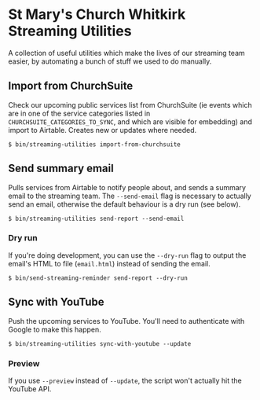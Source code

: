 # St Mary's Church Whitkirk Streaming Utilities

A collection of useful utilities which make the lives of our streaming team easier, by automating a bunch of stuff we used to do manually.

## Import from ChurchSuite

Check our upcoming public services list from ChurchSuite (ie events which are in one of the service categories listed in `CHURCHSUITE_CATEGORIES_TO_SYNC`, and which are visible for embedding) and import to Airtable. Creates new or updates where needed.

`$ bin/streaming-utilities import-from-churchsuite`

## Send summary email

Pulls services from Airtable to notify people about, and sends a summary email to the streaming team. The `--send-email` flag is necessary to actually send an email, otherwise the default behaviour is a dry run (see below).

`$ bin/streaming-utilities send-report --send-email`

### Dry run

If you're doing development, you can use the `--dry-run` flag to output the email's HTML to file (`email.html`) instead of sending the email.

`$ bin/send-streaming-reminder send-report --dry-run`

## Sync with YouTube

Push the upcoming services to YouTube. You'll need to authenticate with Google to make this happen.

`$ bin/streaming-utilities sync-with-youtube --update`

### Preview

If you use `--preview` instead of `--update`, the script won't actually hit the YouTube API.